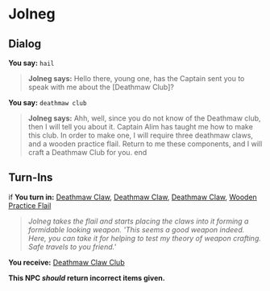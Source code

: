 # Jolneg
## Dialog

**You say:** `hail`



>**Jolneg says:** Hello there, young one, has the Captain sent you to speak with me about the [Deathmaw Club]?

**You say:** `deathmaw club`



>**Jolneg says:** Ahh, well, since you do not know of the Deathmaw club, then I will tell you about it. Captain Alim has taught me how to make this club. In order to make one, I will require three deathmaw claws, and a wooden practice flail. Return to me these components, and I will craft a Deathmaw Club for you.
end

## Turn-Ins



if **You turn in:** [Deathmaw Claw](/item/7808), [Deathmaw Claw](/item/7808), [Deathmaw Claw](/item/7808), [Wooden Practice Flail](/item/30579)


>*Jolneg takes the flail and starts placing the claws into it forming a formidable looking weapon. 'This seems a good weapon indeed. Here, you can take it for helping to test my theory of weapon crafting. Safe travels to you friend.'*


 **You receive:**  [Deathmaw Claw Club](/item/7815) 

**This NPC *should* return incorrect items given.**





